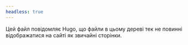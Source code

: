 ```yaml
---
headless: true
---
```


Цей файл повідомляє Hugo, що файли в цьому дереві тек не повинні відображатися на сайті як звичайні сторінки.
